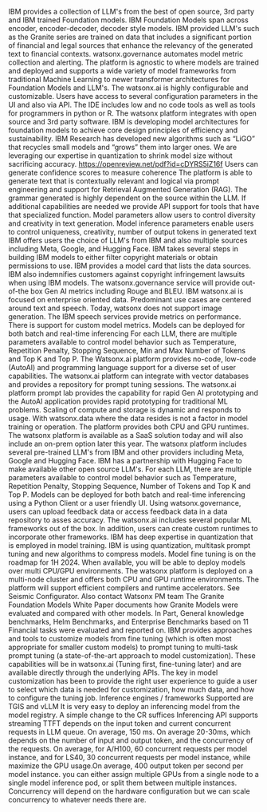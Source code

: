 IBM provides a collection of LLM's from the best of open source, 3rd party and IBM trained Foundation models. IBM Foundation Models span across encoder, encoder-decoder, decoder style models. IBM provided LLM's such as the Granite series are trained on data that includes a significant portion of financial and legal sources that enhance the relevancy of the generated text to financial contexts. watsonx.governance automates model metric collection and alerting.  The platform is agnostic to where models are trained and deployed and supports a wide variety of model frameworks from traditional Machine Learning to newer transformer architectures for Foundation Models and LLM's. The watsonx.ai is highly configurable and customizable.  Users have access to several configuration parameters in the UI and also via API.  The IDE includes low and no code tools as well as tools for programmers in python or R.  The watsonx platform integrates with open source and 3rd party software. IBM is developing model architectures for foundation models to achieve core design principles of efficiency and sustainability.  IBM Research has developed new algorithms such as “LiGO” that recycles small models and “grows” them into larger ones.  We are leveraging our expertise in quantization to shrink model size without sacrificing accuracy.  https://openreview.net/pdf?id=cDYRS5iZ16f Users can generate confidence scores to measure coherence  The platform is able to generate text that is contextually relevant and logical via prompt engineering and support for Retrieval Augmented Generation (RAG).  The grammar generated is highly dependent on the source within the LLM.  If additional capabilities are needed we provide API support for tools that have that specialized function.  Model parameters allow users to control diversity and creativity in text generation.    Model inference parameters enable users to control uniqueness, creativity, number of output tokens in generated text  IBM offers users the choice of LLM's from IBM and also multiple sources including Meta, Google, and Hugging Face.  IBM takes several steps in building IBM models to either filter copyright materials or obtain permissions to use.  IBM provides a model card that lists the data sources.  IBM also indemnifies customers against copyright infringement lawsuits when using IBM models.  The watsonx.governance service will provide out-of-the box Gen AI metrics including Rouge and BLEU.   IBM watsonx.ai is focused on enterprise oriented data.  Predominant use cases are centered around text and speech.  Today, watsonx does not support image generation.  The IBM speech services provide metrics on performance.  There is support for custom model metrics.  Models can be deployed for both batch and real-time inferencing  For each LLM, there are multiple parameters available to control model behavior such as Temperature, Repetition Penalty, Stopping Sequence, Min and Max Number of Tokens and Top K and Top P.  The Watsonx.ai platform provides no-code, low-code (AutoAI) and programming language support for a diverse set of user capabilities.  The watsonx.ai platform can integrate with vector databases and provides a repository for prompt tuning sessions.  The watsonx.ai platform prompt lab provides the capability for rapid Gen AI prototyping and the AutoAI application provides rapid prototyping for traditional ML problems.  Scaling of compute and storage is dynamic and responds to usage.  With watsonx.data where the data resides is not a factor in model training or operation.  The platform provides both CPU and GPU runtimes.  The watsonx platform is available as a SaaS solution today and will also include an on-prem option later this year.  The watsonx platform includes several pre-trained LLM's from IBM and other providers including Meta, Google and Hugging Face.  IBM has a partnership with Hugging Face to make available other open source LLM's.  For each LLM, there are multiple parameters available to control model behavior such as Temperature, Repetition Penalty, Stopping Sequence, Number of Tokens and Top K and Top P.  Models can be deployed for both batch and real-time inferencing using a Python Client or a user friendly UI.    Using watsonx.governance, users can upload feedback data or access feedback data in a data repository to asses accuracy.  The watsonx.ai includes several popular ML frameworks out of the box.  In addition, users can create custom runtimes to incorporate other frameworks.  IBM has deep expertise in quantization that is employed in model training. IBM is using quantization, multitask prompt tuning and new algorithms to compress models.  Model fine tuning is on the roadmap for 1H 2024.  When available, you will be able to deploy models over multi CPU/GPU environments.  The watsonx platform is deployed on a multi-node cluster and offers both CPU and GPU runtime environments.  The platform will support efficient compilers and runtime accelerators.  See Seismic Configurator.  Also contact Watsonx PM team  The Granite Foundation Models White Paper documents how Granite Models were evaluated and compared with other models.  In Part, General knowledge benchmarks, Helm Benchmarks, and Enterprise Benchmarks based on 11 Financial tasks were evaluated and reported on.   IBM provides approaches and tools to customize models from fine tuning (which is often most appropriate for smaller custom models) to prompt tuning to multi-task prompt tuning (a state-of-the-art approach to model customization). These capabilities will be in watsonx.ai (Tuning first, fine-tuning later) and are available directly through the underlying APIs. The key in model customization has been to provide the right user experience to guide a user to select which data is needed for customization, how much data, and how to configure the tuning job.   Inference engines  / frameworks Supported are TGIS and vLLM It is very easy to deploy an inferencing model from the model registry. A simple change to the CR suffices Inferencing API supports streaming TTFT depends on the input token and current concurrent requests in LLM queue.  On average, 150 ms. On average 20-30ms, which depends on the number of input and output token, and the concurrency of the requests. On average, for A/H100, 60 concurrent requests per model instance, and for LS40, 30 concurrent requests per model instance, while maximize the GPU usage.On average, 400 output token per second per model instance. you can either assign multiple GPUs from a single node to a single model inference pod, or split them between multiple instances. Concurrency will depend on the hardware configuration but we can scale concurrency to whatever needs there are.